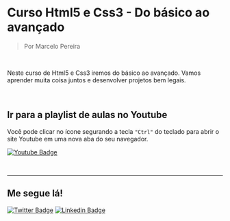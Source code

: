 # Curso Html5 e Css3 - Do básico ao avançado
> Por Marcelo Pereira

<br>

Neste curso de Html5 e Css3 iremos do básico ao avançado. Vamos aprender muita coisa juntos e desenvolver projetos bem legais.

<br>

## Ir para a playlist de aulas no Youtube
Você pode clicar no ícone segurando a tecla ``"Ctrl"`` do teclado para abrir o site Youtube em uma nova aba do seu navegador.

[![Youtube Badge](https://img.shields.io/badge/-Youtube-FF0000?style=flat-square&labelColor=FF0000&logo=youtube&logoColor=white&link=https://www.youtube.com/watch?v=BVcAuv6AHfY&list=PLkJ_av-2S2p97ejPxUYHbaLfX-XMfZ1F3)](https://www.youtube.com/watch?v=BVcAuv6AHfY&list=PLkJ_av-2S2p97ejPxUYHbaLfX-XMfZ1F3)

<br><hr>

## Me segue lá!
[![Twitter Badge](https://img.shields.io/badge/-Twitter-1ca0f1?style=flat-square&labelColor=1ca0f1&logo=twitter&logoColor=white&link=https://twitter.com/marcelopoars)](https://twitter.com/marcelopoars)
[![Linkedin Badge](https://img.shields.io/badge/-LinkedIn-blue?style=flat-square&logo=Linkedin&logoColor=white&link=https://www.linkedin.com/in/marcelopoars)](https://www.linkedin.com/in/marcelopoars)